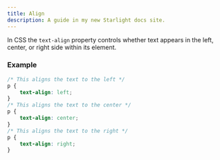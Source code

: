 ```yaml
---
title: Align
description: A guide in my new Starlight docs site.
---
```

In CSS the `text-align` property controls whether text appears in the left, center, or right side within its element.

### Example
```css
/* This aligns the text to the left */
p {
    text-align: left;
}
/* This aligns the text to the center */
p {
    text-align: center;
}
/* This aligns the text to the right */
p {
    text-align: right;
}
```
